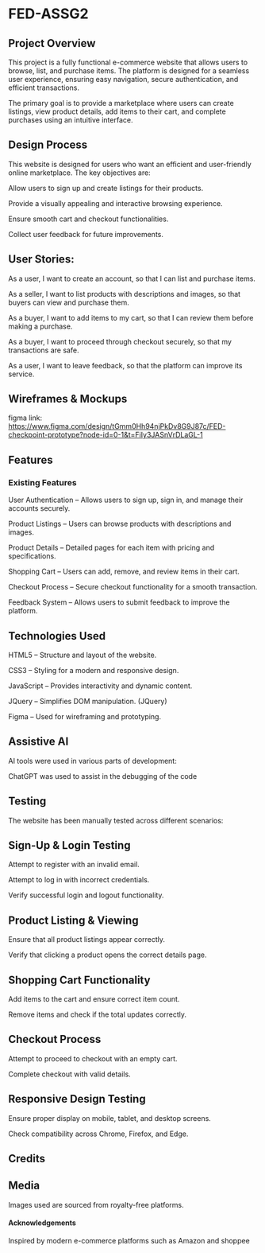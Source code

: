 # FED-ASSG2

## Project Overview

This project is a fully functional e-commerce website that allows users to browse, list, and purchase items. The platform is designed for a seamless user experience, ensuring easy navigation, secure authentication, and efficient transactions.

The primary goal is to provide a marketplace where users can create listings, view product details, add items to their cart, and complete purchases using an intuitive interface.

## Design Process

This website is designed for users who want an efficient and user-friendly online marketplace. The key objectives are:

Allow users to sign up and create listings for their products.

Provide a visually appealing and interactive browsing experience.

Ensure smooth cart and checkout functionalities.

Collect user feedback for future improvements.

## User Stories:

As a user, I want to create an account, so that I can list and purchase items.

As a seller, I want to list products with descriptions and images, so that buyers can view and purchase them.

As a buyer, I want to add items to my cart, so that I can review them before making a purchase.

As a buyer, I want to proceed through checkout securely, so that my transactions are safe.

As a user, I want to leave feedback, so that the platform can improve its service.

## Wireframes & Mockups

figma link: https://www.figma.com/design/tGmm0Hh94njPkDv8G9J87c/FED-checkpoint-prototype?node-id=0-1&t=FiIy3JASnVrDLaGL-1

## Features

### Existing Features

User Authentication – Allows users to sign up, sign in, and manage their accounts securely.

Product Listings – Users can browse products with descriptions and images.

Product Details – Detailed pages for each item with pricing and specifications.

Shopping Cart – Users can add, remove, and review items in their cart.

Checkout Process – Secure checkout functionality for a smooth transaction.

Feedback System – Allows users to submit feedback to improve the platform.



## Technologies Used

HTML5 – Structure and layout of the website.

CSS3 – Styling for a modern and responsive design.

JavaScript – Provides interactivity and dynamic content.

JQuery – Simplifies DOM manipulation. (JQuery)

Figma – Used for wireframing and prototyping.

## Assistive AI

AI tools were used in various parts of development:

ChatGPT was used to assist in the debugging of the code

## Testing

The website has been manually tested across different scenarios:

## Sign-Up & Login Testing

Attempt to register with an invalid email.

Attempt to log in with incorrect credentials.

Verify successful login and logout functionality.

## Product Listing & Viewing

Ensure that all product listings appear correctly.

Verify that clicking a product opens the correct details page.

## Shopping Cart Functionality

Add items to the cart and ensure correct item count.

Remove items and check if the total updates correctly.

## Checkout Process

Attempt to proceed to checkout with an empty cart.

Complete checkout with valid details.

## Responsive Design Testing

Ensure proper display on mobile, tablet, and desktop screens.

Check compatibility across Chrome, Firefox, and Edge.

## Credits


## Media

Images used are sourced from royalty-free platforms.

#### Acknowledgements

Inspired by modern e-commerce platforms such as Amazon and shoppee

